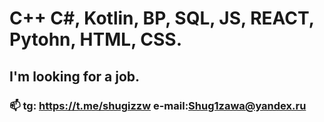 # C++ C#, Kotlin, BP, SQL, JS, REACT, Pytohn, HTML, CSS.
## I'm looking for a job.
### 📫 tg: https://t.me/shugizzw e-mail:Shug1zawa@yandex.ru

